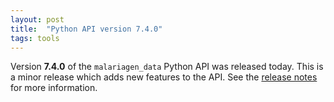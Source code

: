 ```yaml
---
layout: post
title:  "Python API version 7.4.0"
tags: tools
---
```


Version <strong>7.4.0</strong> of the `malariagen_data` Python API was
released today. This is a minor release which adds new features to the
API. See the [release
notes](https://github.com/malariagen/malariagen-data-python/releases/tag/v7.4.0)
for more information.
